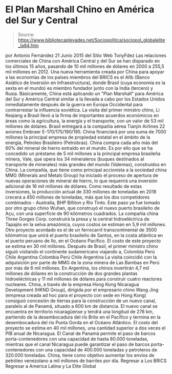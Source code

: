 # El Plan Marshall Chino en América del Sur y Central

> Source: https://www.bibliotecapleyades.net/Sociopolitica/sociopol_globalelite_la84.htm

por Antonio Fernández
21 Junio 2015 del Sitio Web TonyFdez
Las relaciones comerciales de China con América Central y del Sur se han disparado en los últimos 15 años, pasando de 10 mil millones de dólares en 2000 a 255,5 mil millones en 2012.
Una nueva herramienta creada por China para apoyar a las economías de los países miembros del BRICS es el AIIb (Banco Asiático de Inversión en Infraestructura), donde Brasil (cuya economía es la sexta en el mundo) es miembro fundador junto con la India (tercero) y Rusia.
Básicamente, China está aplicando un "Plan Marshall" para América del Sur y América Central similar a la llevada a cabo por los Estados Unidos inmediatamente después de la guerra en Europa Occidental para contrarrestar la influencia soviética. La visita del primer ministro chino, Li Keqiang a Brasil llevó a la firma de importantes acuerdos económicos en áreas como la agricultura, la energía y el transporte, con un valor de 53 mil millones de dólares. Brasil entregará a la compañía aérea Tianjin Airlines 22 aviones Embraer E-170/175/190/195.
China financiará por una suma de 7000 millones la principal empresa de propiedad estatal en el ámbito de la energía, Petroleo Brasileiro (Petrobras). China compra cada año más del 60% del mineral de hierro extraído en el mundo.
Es por ello que se ha concedido un préstamo de 5 mil millones a la principal empresa brasileña minera, Vale, que opera los 34 mineraleros (buques destinados al transporte de minerales) más grandes del mundo (Valemax), construidos en China. La compañía, que tiene como principal accionista a la sociedad china MMG (Minerals and Metals Group) ha iniciado el proceso de apertura de nuevas operaciones de mineral de hierro, lo que requerirá una inversión adicional de 16 mil millones de dólares.
Como resultado de estas inversiones, la producción actual de 330 millones de toneladas en 2018 crecerá a 450 millones de toneladas, más que los dos competidores combinados - Australia, BHP Billiton y Rio Tinto.
Este paso ya fue tomado por otro grupo chino Wuhan, que construyó el nuevo puerto brasileño de Açu, con una superficie de 90 kilómetros cuadrados. La compañía china Three Gorges Corp. construirá la presa y la central hidroeléctrica de Tapajós en la selva amazónica, cuyos costos se estiman en 5,9 mil millones. Otro proyecto acordado es el de un ferrocarril transcontinental de 3500 kilómetros que unirá el puerto brasileño de Santos, en la costa atlántica en el puerto peruano de Ilo, en el Océano Pacífico.
El costo de este proyecto se estima en 30 mil millones.
Después de Brasil, el primer ministro chino siguió visitando el continente sudamericano viajando a,
Colombia Perú Chile Argentina
Colombia
Perú
Chile
Argentina
La visita coincidió con la adquisición por parte de MMG de la zona minera de Las Bambas en Perú por más de 6 mil millones.
En Argentina, los chinos invertirán 4,7 mil millones de dólares en la construcción de dos grandes plantas hidroeléctricas y 11 mil millones de dólares para construir cuatro reactores nucleares.
China, a través de la empresa Hong Kong Nicaragua Development (HKND Group), dirigida por el empresario chino Wang Jing (empresa creada ad hoc para el proyecto con sede en Hong Kong) consiguió concesión de tierras para la construcción de un nuevo canal, paralelo al de Panamá, situado a 600 km de distancia.
El nuevo canal se encuentra en territorio nicaragüense y tendrá una longitud de 278 km, partiendo de la desembocadura del río Brito en el Pacífico y termina en la desembocadura del río Punta Gorda en el Océano Atlántico.
El costo del proyecto se estima en 40 mil millones, una cantidad superior a dos veces el PIB anual de Nicaragua.
El Canal de Panamá permite el paso de barcos porta-contenedores con una capacidad de hasta 80.000 toneladas, mientras que el canal Nicaragua puede garantizar el paso de barcos porta-contenedores con una capacidad de 400.000 toneladas y petroleros de 320.000 toneladas.
China, tiene como objetivo aumentar los envíos de petróleo venezolano a mil millones de barriles por día.
Regresar a Los BRICS
Regresar a America Latina y La Elite Global
